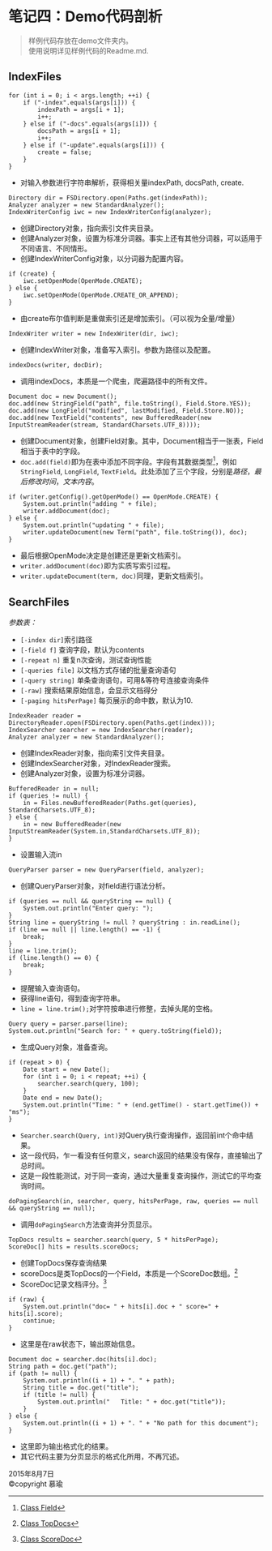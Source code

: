 # 笔记四：Demo代码剖析

> 样例代码存放在demo文件夹内。  
> 使用说明详见样例代码的Readme.md.


## IndexFiles

```
for (int i = 0; i < args.length; ++i) {
	if ("-index".equals(args[i])) {
		indexPath = args[i + 1];
		i++;
	} else if ("-docs".equals(args[i])) {
		docsPath = args[i + 1];
		i++;
	} else if ("-update".equals(args[i])) {
		create = false;
	}
}
```

- 对输入参数进行字符串解析，获得相关量indexPath, docsPath, create.

```
Directory dir = FSDirectory.open(Paths.get(indexPath));
Analyzer analyzer = new StandardAnalyzer();
IndexWriterConfig iwc = new IndexWriterConfig(analyzer);
```

- 创建Directory对象，指向索引文件夹目录。
- 创建Analyzer对象，设置为标准分词器。事实上还有其他分词器，可以适用于不同语言、不同情形。
- 创建IndexWriterConfig对象，以分词器为配置内容。

```
if (create) {
	iwc.setOpenMode(OpenMode.CREATE);
} else {
	iwc.setOpenMode(OpenMode.CREATE_OR_APPEND);
}
```

- 由create布尔值判断是重做索引还是增加索引。（可以视为全量/增量）

```
IndexWriter writer = new IndexWriter(dir, iwc);
```

- 创建IndexWriter对象，准备写入索引。参数为路径以及配置。

```
indexDocs(writer, docDir);
```

- 调用indexDocs，本质是一个爬虫，爬遍路径中的所有文件。

```
Document doc = new Document();
doc.add(new StringField("path", file.toString(), Field.Store.YES));
doc.add(new LongField("modified", lastModified, Field.Store.NO));
doc.add(new TextField("contents", new BufferedReader(new InputStreamReader(stream, StandardCharsets.UTF_8))));
```

- 创建Document对象，创建Field对象。其中，Document相当于一张表，Field相当于表中的字段。
- `doc.add(field)`即为在表中添加不同字段。字段有其数据类型[^Field]，例如`StringField`, `LongField`, `TextField`。此处添加了三个字段，分别是*路径*，*最后修改时间*，*文本内容*。

[^Field]: [Class Field](https://lucene.apache.org/core/5_2_1/core/org/apache/lucene/document/Field.html)

```
if (writer.getConfig().getOpenMode() == OpenMode.CREATE) {
	System.out.println("adding " + file);
	writer.addDocument(doc);
} else {
	System.out.println("updating " + file);
	writer.updateDocument(new Term("path", file.toString()), doc);
}
```

- 最后根据OpenMode决定是创建还是更新文档索引。
- `writer.addDocument(doc)`即为实质写索引过程。
- `writer.updateDocument(term, doc)`同理，更新文档索引。

## SearchFiles

*参数表：*

- `[-index dir]`索引路径
- `[-field f]` 查询字段，默认为contents
- `[-repeat n]` 重复n次查询，测试查询性能
- `[-queries file]`	以文档方式存储的批量查询语句
- `[-query string]`	单条查询语句，可用&等符号连接查询条件
- `[-raw]`	搜索结果原始信息，会显示文档得分
- `[-paging hitsPerPage]`   每页展示的命中数，默认为10.

```
IndexReader reader = DirectoryReader.open(FSDirectory.open(Paths.get(index)));
IndexSearcher searcher = new IndexSearcher(reader);
Analyzer analyzer = new StandardAnalyzer();
```
- 创建IndexReader对象，指向索引文件夹目录。
- 创建IndexSearcher对象，对IndexReader搜索。
- 创建Analyzer对象，设置为标准分词器。

```
BufferedReader in = null;
if (queries != null) {
	in = Files.newBufferedReader(Paths.get(queries), StandardCharsets.UTF_8);
} else {
	in = new BufferedReader(new InputStreamReader(System.in,StandardCharsets.UTF_8));
}
``` 
- 设置输入流in

```
QueryParser parser = new QueryParser(field, analyzer);
```
- 创建QueryParser对象，对field进行语法分析。

```
if (queries == null && queryString == null) {
	System.out.println("Enter query: ");
}
String line = queryString != null ? queryString : in.readLine();
if (line == null || line.length() == -1) {
	break;
}
line = line.trim();	
if (line.length() == 0) {
	break;
}
```
- 提醒输入查询语句。
- 获得line语句，得到查询字符串。
- `line = line.trim();`对字符按串进行修整，去掉头尾的空格。

```
Query query = parser.parse(line);
System.out.println("Search for: " + query.toString(field));
```
- 生成Query对象，准备查询。

```
if (repeat > 0) {
	Date start = new Date();
	for (int i = 0; i < repeat; ++i) {
		searcher.search(query, 100);
	}
	Date end = new Date();
	System.out.println("Time: " + (end.getTime() - start.getTime()) + "ms");
}
```

- `Searcher.search(Query, int)`对Query执行查询操作，返回前int个命中结果。
- 这一段代码，乍一看没有任何意义，search返回的结果没有保存，直接输出了总时间。
- 这是一段性能测试，对于同一查询，通过大量重复查询操作，测试它的平均查询时间。

```
doPagingSearch(in, searcher, query, hitsPerPage, raw, queries == null && queryString == null);
```
- 调用`doPagingSearch`方法查询并分页显示。

```
TopDocs results = searcher.search(query, 5 * hitsPerPage);
ScoreDoc[] hits = results.scoreDocs;
```
- 创建TopDocs保存查询结果
- scoreDocs是类TopDocs的一个Field，本质是一个ScoreDoc数组。[^TopDocs]
- ScoreDoc记录文档评分。[^ScoreDOc]

[^TopDocs]:[Class TopDocs](https://lucene.apache.org/core/5_2_1/core/org/apache/lucene/search/TopDocs.html)
[^ScoreDoc]:[Class ScoreDoc](https://lucene.apache.org/core/5_2_1/core/org/apache/lucene/search/ScoreDoc.html)

```
if (raw) {
	System.out.println("doc= " + hits[i].doc + " score=" + hits[i].score);
	continue;
}
```
- 这里是在raw状态下，输出原始信息。

```
Document doc = searcher.doc(hits[i].doc);
String path = doc.get("path");
if (path != null) {
	System.out.println((i + 1) + ". " + path);
	String title = doc.get("title");
	if (title != null) {
		System.out.println("   Title: " + doc.get("title"));
	}
} else {
	System.out.println((i + 1) + ". " + "No path for this document");
}
```
- 这里即为输出格式化的结果。
- 其它代码主要为分页显示的格式化所用，不再冗述。

2015年8月7日  
©copyright 慕瑜